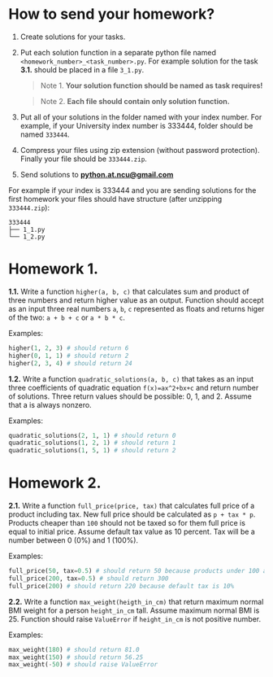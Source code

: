 # How to send your homework?

1. Create solutions for your tasks.
2. Put each solution function in a separate python file named `<homework_number>_<task_number>.py`. For example solution for the task **3.1.** should be placed in a file `3_1.py`.
   
   > Note 1. **Your solution function should be named as task requires!**
   
   > Note 2. **Each file should contain only solution function.**
3. Put all of your solutions in the folder named with your index number. For example, if your University index number is 333444, folder should be named `333444`.
4. Compress your files using zip extension (without password protection). Finally your file should be `333444.zip`.
5. Send solutions to **python.at.ncu@gmail.com**
 
For example if your index is 333444 and you are sending solutions for the first homework your files should have structure (after unzipping `333444.zip`):

```
333444
├── 1_1.py
└── 1_2.py
```

# Homework 1.

**1.1.** Write a function `higher(a, b, c)` that calculates sum and product of three numbers and return higher value as an output. Function should accept as an input three real numbers `a`, `b`, `c` represented as floats and returns higer of the two: `a + b + c` or `a * b * c`.

Examples:

```python
higher(1, 2, 3) # should return 6
higher(0, 1, 1) # should return 2
higher(2, 3, 4) # should return 24
```

**1.2.** Write a function `quadratic_solutions(a, b, c)` that takes as an input three coefficients of quadratic equation `f(x)=ax^2+bx+c` and return number of solutions. Three return values should be possible: 0, 1, and 2. Assume that a is always nonzero.

Examples:

```python
quadratic_solutions(2, 1, 1) # should return 0
quadratic_solutions(1, 2, 1) # should return 1
quadratic_solutions(1, 5, 1) # should return 2
```

# Homework 2.

**2.1.** Write a function `full_price(price, tax)` that calculates full price of a product including tax. New full price should be calculated as `p + tax * p`. Products cheaper than `100` should not be taxed so for them full price is equal to initial price. Assume default tax value as 10 percent. Tax will be a number between 0 (0%) and 1 (100%).

Examples:

```python
full_price(50, tax=0.5) # should return 50 because products under 100 are not taxed
full_price(200, tax=0.5) # should return 300
full_price(200) # should return 220 because default tax is 10%
```

**2.2.** Write a function `max_weight(heigth_in_cm)` that return maximum normal BMI weight for a person `height_in_cm` tall. Assume maximum normal BMI is 25. Function should raise `ValueError` if `height_in_cm` is not positive number.  

Examples:

```python
max_weight(180) # should return 81.0
max_weight(150) # should return 56.25
max_weight(-50) # should raise ValueError
```
